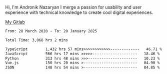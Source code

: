Hi, I'm Andronik Nazaryan
I merge a passion for usability and user experience with technical knowledge to create cool digital experiences.

[My Gitlab](https://gitlab.com/anridev24)

<!--START_SECTION:waka-->

```txt
From: 28 March 2020 - To: 20 January 2025

Total Time: 3,068 hrs 2 mins

TypeScript        1,432 hrs 57 mins>>>>>>>>>>>>-------------   46.71 %
JavaScript        566 hrs 17 mins >>>>>--------------------   18.46 %
Python            313 hrs 48 mins >>>----------------------   10.23 %
Vue.js            150 hrs 20 mins >------------------------   04.90 %
JSON              148 hrs 54 mins >------------------------   04.85 %
```

<!--END_SECTION:waka-->
